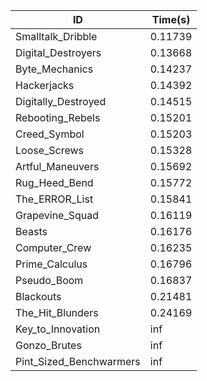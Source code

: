 |ID|Time(s)|
|-|-|
|Smalltalk_Dribble|0.11739|
|Digital_Destroyers|0.13668|
|Byte_Mechanics|0.14237|
|Hackerjacks|0.14392|
|Digitally_Destroyed|0.14515|
|Rebooting_Rebels|0.15201|
|Creed_Symbol|0.15203|
|Loose_Screws|0.15328|
|Artful_Maneuvers|0.15692|
|Rug_Heed_Bend|0.15772|
|The_ERROR_List|0.15841|
|Grapevine_Squad|0.16119|
|Beasts|0.16176|
|Computer_Crew|0.16235|
|Prime_Calculus|0.16796|
|Pseudo_Boom|0.16837|
|Blackouts|0.21481|
|The_Hit_Blunders|0.24169|
|Key_to_Innovation|inf|
|Gonzo_Brutes|inf|
|Pint_Sized_Benchwarmers|inf|
